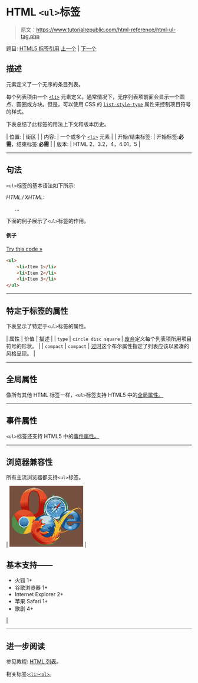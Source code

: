# HTML `<ul>`标签

> 原文：<https://www.tutorialrepublic.com/html-reference/html-ul-tag.php>

题目: [HTML5 标签引用](html5-tags.php) [上一个](html-u-tag.php) | [下一个](html-var-tag.php)

## 描述

元素定义了一个无序的条目列表。

每个列表项由一个 [`<li>`](html-li-tag.php) 元素定义。通常情况下，无序列表项前面会显示一个圆点、圆圈或方块。但是，可以使用 CSS 的 [`list-style-type`](../css-reference/css-list-style-type-property.php) 属性来控制项目符号的样式。

下表总结了此标签的用法上下文和版本历史。

| 位置: | 街区 |
| 内容: | 一个或多个 [`<li>`](html-li-tag.php) 元素 |
| 开始/结束标签: | 开始标签:**必需**，结束标签:**必需** |
| 版本: | HTML 2，3.2，4，4.01，5 |

* * *

## 句法

`<ul>`标签的基本语法如下所示:

*HTML / XHTML:* <ul> ... </ul>

下面的例子展示了`<ul>`标签的作用。

#### 例子

[Try this code »](../codelab.php?topic=html&file=ul-tag "Try this code using online Editor")

```html
<ul>
    <li>Item 1</li>
    <li>Item 2</li>
    <li>Item 3</li>
</ul>
```

* * *

## 特定于标签的属性

下表显示了特定于`<ul>`标签的属性。

| 属性 | 价值 | 描述 |
| `type` | `circle
disc
square` | [废弃](../definitions.php#obsolete "Not supported in HTML5")定义每个列表项所用项目符号的形状。 |
| `compact` | `compact` | [过时](../definitions.php#obsolete "Not supported in HTML5")这个布尔属性指定了列表应该以紧凑的风格呈现。 |

* * *

## 全局属性

像所有其他 HTML 标签一样，`<ul>`标签支持 HTML5 中的[全局属性。](html5-global-attributes.php)

* * *

## 事件属性

`<ul>`标签还支持 HTML5 中的[事件属性。](html5-event-attributes.php)

* * *

## 浏览器兼容性

所有主流浏览器都支持`<ul>`标签。

| ![Browsers Icon](img/e9331123c77668c1832e541c2fca1002.png) | 

## 基本支持——

*   火狐 1+
*   谷歌浏览器 1+
*   Internet Explorer 2+
*   苹果 Safari 1+
*   歌剧 4+

 |

* * *

## 进一步阅读

参见教程: [HTML 列表](../html-tutorial/html-lists.php)。

相关标签:[`<li>`](html-li-tag.php)[`<ol>`](html-ol-tag.php)。